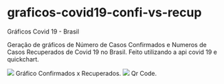 # graficos-covid19-confi-vs-recup
Gráficos Covid 19 - Brasil

Geração de gráficos de Número de Casos Confirmados e Numeros de Casos Recuperados de Covid 19 no Brasil. 
Feito utilizando a api covid 19 e quickchart.


<img src=https://i.imgur.com/s2lalXo.png>
Gráfico Confirmados x Recuperados.
























<img src=https://i.imgur.com/kVicKYN.png>
Qr Code.

